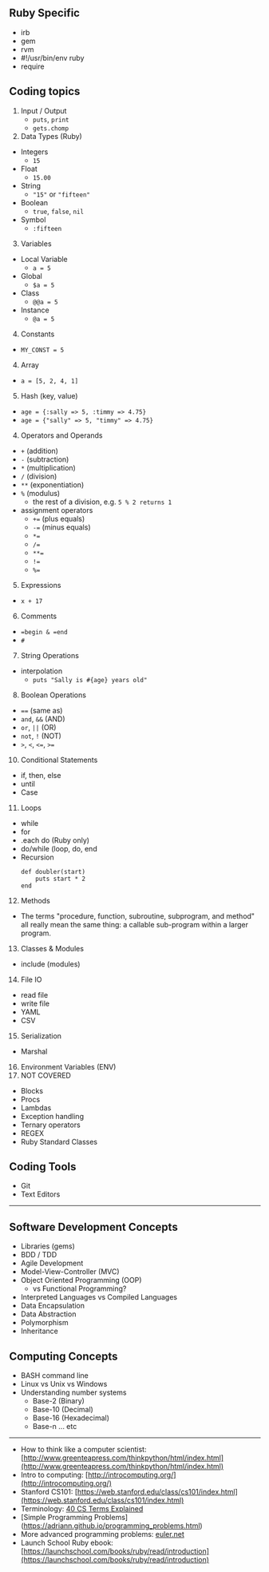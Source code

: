 ## Ruby Specific
- irb
- gem
- rvm
- #!/usr/bin/env ruby
- require

## Coding topics
1. Input / Output
   - `puts`, `print`
   - `gets.chomp`
2. Data Types (Ruby)
  - Integers
    - `15`
  - Float
    - `15.00`
  - String
    - ``"15"`` or ``"fifteen"``
  - Boolean
    - `true`, `false`, `nil`
  - Symbol
    - `:fifteen`
3. Variables
  - Local Variable
    - `a = 5`
  - Global
    - `$a = 5`
  - Class
    - `@@a = 5`
  - Instance
    - `@a = 5`
4. Constants
  - `MY_CONST = 5`
4. Array
  - `a = [5, 2, 4, 1]`
5. Hash (key, value)
  - `age = {:sally => 5, :timmy => 4.75}`
  - `age = {"sally" => 5, "timmy" => 4.75}`
4. Operators and Operands
  - `+` (addition)
  - `-` (subtraction)
  - `*` (multiplication)
  - `/` (division)
  - `**` (exponentiation)
  - `%` (modulus)
    - the rest of a division, e.g. `5 % 2 returns 1`
  - assignment operators
    - `+=` (plus equals)
    - `-=` (minus equals)
    - `*=`
    - `/=`
    - `**=`
    - `!=`
    - `%=`
5. Expressions
  - `x + 17`
6. Comments
  - `=begin & =end`
  - `#`
7. String Operations
  - interpolation
    - `puts "Sally is #{age} years old"`
8. Boolean Operations
  - `==` (same as)
  - `and`, `&&` (AND)
  - `or`, `||` (OR)
  - `not`, `!` (NOT)
  - `>`, `<`, `<=`, `>=`
10. Conditional Statements
  - if, then, else
  - until
  - Case
11. Loops
  - while
  - for
  - .each do (Ruby only)
  - do/while (loop, do, end
  - Recursion
    ```
    def doubler(start)
        puts start * 2
    end
    ```
12. Methods
  - The terms "procedure, function, subroutine, subprogram, and method" all really mean the same thing: a callable sub-program within a larger program.
13. Classes & Modules
  - include (modules)
14. File IO
  - read file
  - write file
  - YAML
  - CSV
15. Serialization
  - Marshal
16. Environment Variables (ENV)
17. NOT COVERED
  - Blocks
  - Procs
  - Lambdas
  - Exception handling
  - Ternary operators
  - REGEX
  - Ruby Standard Classes

## Coding Tools
- Git
- Text Editors
____
## Software Development Concepts
- Libraries (gems)
- BDD / TDD
- Agile Development
- Model-View-Controller (MVC)
- Object Oriented Programming (OOP)
  - vs Functional Programming?
- Interpreted Languages vs Compiled Languages
- Data Encapsulation
- Data Abstraction
- Polymorphism
- Inheritance

## Computing Concepts
- BASH command line
- Linux vs Unix vs Windows
- Understanding number systems
  - Base-2 (Binary)
  - Base-10 (Decimal)
  - Base-16 (Hexadecimal)
  - Base-n ... etc

____
- How to think like a computer scientist: [http://www.greenteapress.com/thinkpython/html/index.html](http://www.greenteapress.com/thinkpython/html/index.html)
- Intro to computing:  [http://introcomputing.org/](http://introcomputing.org/)
- Stanford CS101:  [https://web.stanford.edu/class/cs101/index.html](https://web.stanford.edu/class/cs101/index.html)
- Terminology: [40 CS Terms Explained](https://venturebeat.com/2015/05/07/40-key-computer-science-terms-explained-in-ways-your-boss-can-understand/)
- [Simple Programming Problems] (https://adriann.github.io/programming_problems.html)
- More advanced programming problems: [euler.net](https://projecteuler.net/)
- Launch School Ruby ebook: [https://launchschool.com/books/ruby/read/introduction](https://launchschool.com/books/ruby/read/introduction)
